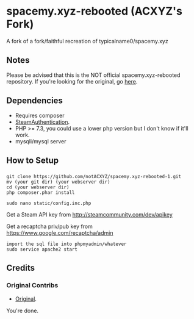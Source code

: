 # spacemy.xyz-rebooted (ACXYZ's Fork)
A fork of a fork/faithful recreation of typicalname0/spacemy.xyz

## Notes
Please be advised that this is the NOT official spacemy.xyz-rebooted repository.
If you're looking for the original, go [here](https://github.com/the-real-sumsome/spacemy.xyz-rebooted).

## Dependencies
- Requires composer
- [SteamAuthentication](https://github.com/SmItH197/SteamAuthentication).
- PHP >= 7.3, you could use a lower php version but I don't know if it'll work.
- mysqli/mysql server

## How to Setup
### 
```
git clone https://github.com/notACXYZ/spacemy.xyz-rebooted-1.git
mv (your git dir) (your webserver dir)
cd (your webserver dir)
php composer.phar install

sudo nano static/config.inc.php
```
Get a Steam API key from http://steamcommunity.com/dev/apikey

Get a recaptcha priv/pub key from https://www.google.com/recaptcha/admin

```
import the sql file into phpmyadmin/whatever
sudo service apache2 start
```

## Credits
### Original Contribs
- [Original](https://github.com/the-real-sumsome/spacemy.xyz-rebooted).

You're done.
